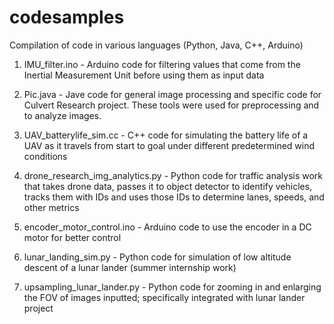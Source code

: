 # codesamples
Compilation of code in various languages (Python, Java, C++, Arduino) 

1) IMU_filter.ino - Arduino code for filtering values that come from the Inertial Measurement Unit before using them as input data

2) Pic.java - Jave code for general image processing and specific code for Culvert Research project. These tools were used for preprocessing and to analyze images.

3) UAV_batterylife_sim.cc - C++ code for simulating the battery life of a UAV as it travels from start to goal under different predetermined wind conditions

4) drone_research_img_analytics.py - Python code for traffic analysis work that takes drone data, passes it to object detector to identify vehicles, tracks them with IDs and uses those IDs to determine lanes, speeds, and other metrics

5) encoder_motor_control.ino - Arduino code to use the encoder in a DC motor for better control 

6) lunar_landing_sim.py - Python code for simulation of low altitude descent of a lunar lander (summer internship work)

7) upsampling_lunar_lander.py - Python code for zooming in and enlarging the FOV of images inputted; specifically integrated with lunar lander project
